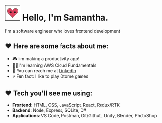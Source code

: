 # ![bouncing heart](pa_heart_face_animate.gif) Hello, I'm Samantha.

I'm a software engineer who loves frontend development

## ♥ Here are some facts about me:

- 🎮 I'm making a productivity app!
- 👩‍💻 I'm learning AWS Cloud Fundamentals
- 📧 You can reach me at [LinkedIn](https://www.linkedin.com/in/samantha-lee-goodman/)
- ⚡ Fun fact: I like to play Otome games

## ♥ Tech you'll see me using:

- **Frontend**: HTML, CSS, JavaScript, React, Redux/RTK
- **Backend**: Node, Express, SQLite, C#
- **Applications**: VS Code, Postman, Git/Github, Unity, Blender, PhotoShop
